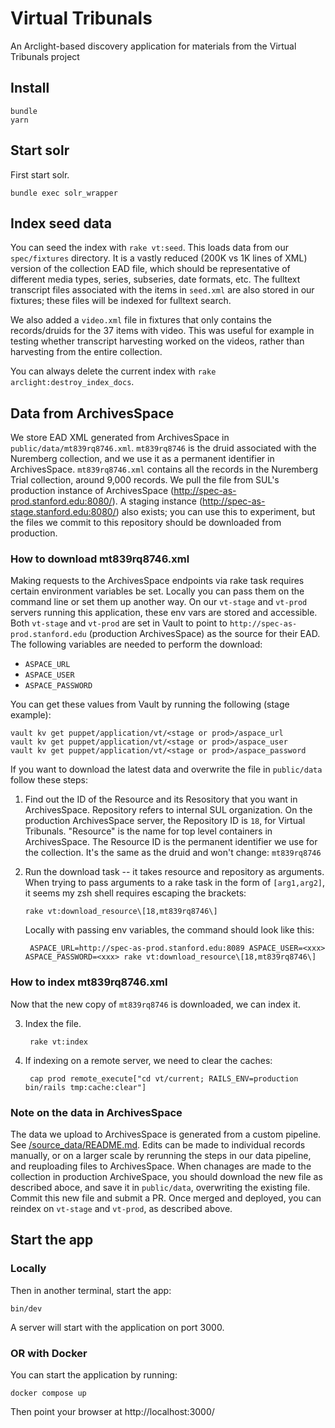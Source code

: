 # Virtual Tribunals

An Arclight-based discovery application for materials from the Virtual Tribunals project

## Install
```
bundle
yarn
```


## Start solr
First start solr.
```shell
bundle exec solr_wrapper
```
## Index seed data
You can seed the index with `rake vt:seed`. This loads data from our `spec/fixtures` directory. It is a vastly reduced (200K vs 1K lines of XML) version of the collection EAD file, which should be representative of different media types, series, subseries, date formats, etc. The fulltext transcript files associated with the items in `seed.xml` are also stored in our fixtures; these files will be indexed for fulltext search.

We also added a `video.xml` file in fixtures that only contains the records/druids for the 37 items with video. This was useful for example in testing whether transcript harvesting worked on the videos, rather than harvesting from the entire collection.

You can always delete the current index with `rake arclight:destroy_index_docs`.

## Data from ArchivesSpace

We store EAD XML generated from ArchivesSpace in `public/data/mt839rq8746.xml`. `mt839rq8746` is the druid associated with the Nuremberg collection, and we use it as a permanent identifier in ArchivesSpace. `mt839rq8746.xml` contains all the records in the Nuremberg Trial collection, around 9,000 records. We pull the file from SUL's production instance of ArchivesSpace (http://spec-as-prod.stanford.edu:8080/). A staging instance (http://spec-as-stage.stanford.edu:8080/) also exists; you can use this to experiment, but the files we commit to this repository should be downloaded from production.

### How to download mt839rq8746.xml
Making requests to the ArchivesSpace endpoints via rake task requires certain environment variables be set. Locally you can pass them on the command line or set them up another way. On our `vt-stage` and `vt-prod` servers running this application, these env vars are stored and accessible. Both `vt-stage` and `vt-prod` are set in Vault to point to `http://spec-as-prod.stanford.edu` (production ArchivesSpace) as the source for their EAD. The following variables are needed to perform the download:

- `ASPACE_URL`
- `ASPACE_USER`
- `ASPACE_PASSWORD`

You can get these values from Vault by running the following (stage example):
```shell
vault kv get puppet/application/vt/<stage or prod>/aspace_url
vault kv get puppet/application/vt/<stage or prod>/aspace_user
vault kv get puppet/application/vt/<stage or prod>/aspace_password
```

If you want to download the latest data and overwrite the file in `public/data` follow these steps:

1. Find out the ID of the Resource and its Resository that you want in ArchivesSpace. Repository refers to internal SUL organization. On the production ArchivesSpace server, the Repository ID is `18`, for Virtual Tribunals. "Resource" is the name for top level containers in ArchivesSpace. The Resource ID is the permanent identifier we use for the collection. It's the same as the druid and won't change: `mt839rq8746`

2. Run the download task -- it takes resource and repository as arguments. When trying to pass arguments to a rake task in the form of `[arg1,arg2]`, it seems my zsh shell requires escaping the brackets:
    ```shell
    rake vt:download_resource\[18,mt839rq8746\]           
    ```

    Locally with passing env variables, the command should look like this:
    ```shell
     ASPACE_URL=http://spec-as-prod.stanford.edu:8089 ASPACE_USER=<xxx> ASPACE_PASSWORD=<xxx> rake vt:download_resource\[18,mt839rq8746\]  
     ```
### How to index mt839rq8746.xml

Now that the new copy of `mt839rq8746` is downloaded, we can index it.

3. Index the file.
    ```shell
     rake vt:index 
    ```
4. If indexing on a remote server, we need to clear the caches:
   ```shell
    cap prod remote_execute["cd vt/current; RAILS_ENV=production bin/rails tmp:cache:clear"]
   ```

### Note on the data in ArchivesSpace
The data we upload to ArchivesSpace is generated from a custom pipeline. See [/source_data/README.md]().
Edits can be made to individual records manually, or on a larger scale by rerunning the steps in our data pipeline, and reuploading files to ArchivesSpace. When chanages are made to the collection in production ArchiveSpace, you should download the new file as described aboce, and save it in `public/data`, overwriting the existing file. Commit this new file and submit a PR. Once merged and deployed, you can reindex on  `vt-stage` and `vt-prod`, as described above.

## Start the app

### Locally
Then in another terminal, start the app:
```shell
bin/dev
```
A server will start with the application on port 3000.

### OR with Docker
You can start the application by running:
```
docker compose up
```
Then point your browser at http://localhost:3000/
